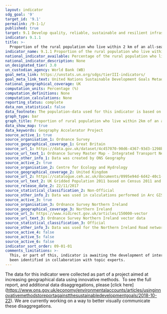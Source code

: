 ```yaml
---
layout: indicator
sdg_goal: '9'
target_id: '9.1'
permalink: /9-1-1/
published: true
target: 9.1 Develop quality, reliable, sustainable and resilient infrastructure, including regional and trans-border infrastructure, to support economic development and human well-being, with a focus on affordable and equitable access for all
indicator: 9.1.1
title: >-
  Proportion of the rural population who live within 2 km of an all-season road
indicator_name: 9.1.1 Proportion of the rural population who live within 2 km of an all-season road
national_indicator_available: Percentage of the rural population who live within 2 km of an all-season road
national_indicator_description: None
un_designated_tier: 3.0
un_custodian_agency: World Bank (WB)
goal_meta_link: https://unstats.un.org/sdgs/tierIII-indicators/
goal_meta_link_text: United Nations Sustainable Development Goals Metadata (PDF 4.0 MB)
national_geographical_coverage: UK  
computation_units: Percentage (%)
computation_definitions: None
computation_calculations: None
reporting_status: complete
data_non_statistical: false
data_footnote: The population-data used for this indicator is based on the 2011 census, as no other data sets could provide enough geographic granularity to adequately assess how many people live within 2km of an all-season road.
graph_type: bar
graph_title: Proportion of rural population who live within 2km of an all-season road
data_show_map: true
data_keywords: Geography Accelerator Project 
source_active_1: true
source_organisation_1: Ordnance Survey
source_geographical_coverage_1: Great Britain 
source_url_1: https://data.gov.uk/dataset/4c457070-90d6-4367-93d3-1298bb5d4d6c/integrated-transport-network
source_url_text_1: Ordnance Survey Master Map - Integrated Transport Network Layer 
source_other_info_1: Data was created by ONS Geography 
source_active_2: true
source_organisation_2: Centre for Ecology and Hydrology 
source_geographical_coverage_2: United Kingdom 
source_url_2: https://catalogue.ceh.ac.uk/documents/0995e94d-6d42-40c1-8ed4-5090d82471e1
source_url_text_2: UK Gridded Population 2011 based on Census 2011 and Landcover 2015 
source_release_date_2: 22/11/2017
source_statistical_classification_2: Non-Official 
source_other_info_2: Data was used in calculations performed in Arc GIS by ONS Geography. 
source_active_3: true
source_organisation_3: Ordnance Survey Northern Ireland 
source_geographical_coverage_3: Northern Ireland 
source_url_3: https://www.nidirect.gov.uk/articles/150000-vector
source_url_text_3: Ordnance Survey Northern Ireland vector data 
source_statistical_classification_3: Official 
source_other_info_3: Data was used for the Northern Ireland Road network. 
source_active_4: false
source_active_5: false
source_active_6: false
indicator_sort_order: 09-01-01
comments_limitations: >-
  This, or part of this, indicator is awaiting the development of internationally established methodology and standards (classified by the UN as tier 3). This data was produced in cooperation with ONS Geography Data follows the UN specification for this indicator. This indicator has not
  been identified in collaboration with topic experts.
---
```

The data for this indicator were collected as part of a project aimed at increasing geographical data using innovative methods.  To see the full report, and additional data disaggregations, please [click here] (https://www.ons.gov.uk/economy/environmentalaccounts/articles/usinginnovativemethodstoreportagainstthesustainabledevelopmentgoals/2018-10-22). We are currently working on a way to better visually communicate these
disaggregations.
